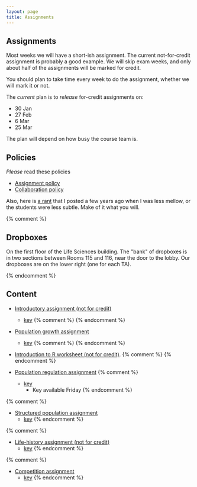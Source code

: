 ```yaml
---
layout: page
title: Assignments
---
```


## Assignments 

Most weeks we will have a short-ish assignment. The current not-for-credit assignment is probably a good example.  We will skip exam weeks, and only about half of the assignments will be marked for credit.

You should plan to take time every week to do the assignment, whether we will mark it or not.

The _current_ plan is to _release_ for-credit assignments on:

* 30 Jan
* 27 Feb
* 6 Mar
* 25 Mar

The plan will depend on how busy the course team is.

## Policies

_Please_ read these policies

* [Assignment policy](/assignment_policy.html)
* [Collaboration policy](/Collaboration.html)

Also, here is [a rant](/rant.html) that I posted a few years ago when I was less mellow, or the students were less subtle. Make of it what you will.

{% comment %} 
## Dropboxes

On the first floor of the Life Sciences building. The "bank" of dropboxes is in two sections between Rooms 115 and 116, near the door to the lobby. Our dropboxes are on the lower right (one for each TA).

{% endcomment %} 

## Content

* [Introductory assignment (not for credit)](/materials/intro.asn.pdf)
  * [key](materials/intro.key.pdf)
{% comment %} 
{% endcomment %} 

* [Population growth assignment](/materials/pg.asn.pdf)
  * [key](materials/pg.key.pdf)
{% comment %} 
{% endcomment %} 

* [Introduction to R worksheet (not for credit)](/materials/r.export.html).
{% comment %} 
{% endcomment %} 

* [Population regulation assignment](materials/regulation.asn.pdf)
{% comment %} 
  * [key](/materials/regulation.key.pdf)
	* Key available Friday
{% endcomment %} 

{% comment %} 
* [Structured population assignment](/materials/structure.asn.pdf)
  * [key](/materials/structure.key.pdf)
{% endcomment %} 

{% comment %} 
* [Life-history assignment (not for credit)](/materials/life_history.asn.pdf)
  * [key](/materials/life_history.key.pdf)
{% endcomment %} 

{% comment %} 
* [Competition assignment](/materials/competition.asn.pdf)
  * [key](/materials/competition.key.pdf)
{% endcomment %} 
